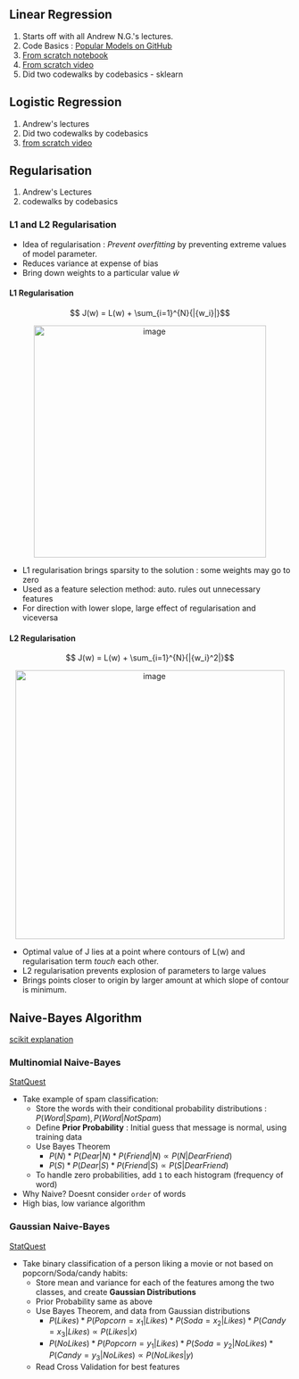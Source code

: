 ## Linear Regression
1. Starts off with all Andrew N.G.'s lectures.
2. Code Basics : [Popular Models on GitHub](https://github.com/codebasics/py/tree/master/ML)
3. [From scratch notebook](https://www.kaggle.com/code/fareselmenshawii/linear-regression-from-scratch)
4. [From scratch video](https://www.youtube.com/watch?v=VmbA0pi2cRQ)
5. Did two codewalks by codebasics - sklearn

## Logistic Regression
1. Andrew's lectures
2. Did two codewalks by codebasics
3. [from scratch video](https://www.youtube.com/watch?v=nzNp05AyBM8)

## Regularisation
1. Andrew's Lectures
2. codewalks by codebasics

### L1 and L2 Regularisation

- Idea of regularisation : _Prevent overfitting_ by preventing extreme values of model parameter.
- Reduces variance at expense of bias
- Bring down weights to a particular value $\tilde{w}$
#### L1 Regularisation
$$ J(w) = L(w) + \sum_{i=1}^{N}{|{w_i}|}$$
<p align = "center">
<img width="416" alt="image" src="https://github.com/atul2602/IITG.ai-DSML/assets/61497490/675813e2-c08b-4c09-9f14-558a9f151067">
</p>

- L1 regularisation brings sparsity to the solution : some weights may go to zero
- Used as a feature selection method: auto. rules out unnecessary features
- For direction with lower slope, large effect of regularisation and viceversa

#### L2 Regularisation
$$ J(w) = L(w) + \sum_{i=1}^{N}{|{w_i}^2|}$$
<p align = "center">
<img width="482" alt="image" src="https://github.com/atul2602/IITG.ai-DSML/assets/61497490/d58395d2-08fb-42da-818b-ca6fd659404e">
</p>

- Optimal value of J lies at a point where contours of L(w) and regularisation term _touch_ each other.
- L2 regularisation prevents explosion of parameters to large values
- Brings points closer to origin by larger amount at which slope of contour is minimum. 

## Naive-Bayes Algorithm
[scikit explanation](https://scikit-learn.org/stable/modules/naive_bayes.html)
### Multinomial Naive-Bayes 
[StatQuest](https://www.youtube.com/watch?v=O2L2Uv9pdDA)
- Take example of spam classification:
    - Store the words with their conditional probability distributions : $P( Word | Spam ) , P( Word | Not Spam)$
    - Define **Prior Probability** : Initial guess that message is normal, using training data
    - Use Bayes Theorem
        - $P(N) * P(Dear | N) * P(Friend | N) \propto P(N | Dear Friend)$
        - $P(S) * P(Dear | S) * P(Friend | S) \propto P(S | Dear Friend)$
    - To handle zero probabilities, add `1` to each histogram (frequency of word)
- Why Naive? Doesnt consider `order` of words
- High bias, low variance algorithm

### Gaussian Naive-Bayes
[StatQuest](https://www.youtube.com/watch?v=H3EjCKtlVog)
- Take binary classification of a person liking a movie or not based on popcorn/Soda/candy habits:
    - Store mean and variance for each of the features among the two classes, and create **Gaussian Distributions**
    - Prior Probability same as above
    - Use Bayes Theorem, and data from Gaussian distributions
        - $P(Likes) * P(Popcorn = x_1 | Likes) * P(Soda = x_2 | Likes) * P(Candy = x_3 | Likes) \propto P(Likes | x)$
        - $P(No Likes) * P(Popcorn = y_1 | Likes) * P(Soda = y_2 | No Likes) * P(Candy = y_3 | No Likes) \propto P(No Likes | y)$
    - Read Cross Validation for best features 






